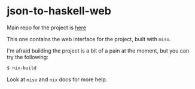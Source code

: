 # json-to-haskell-web

Main repo for the project is [here](https://github.com/ChrisPenner/json-to-haskell)

This one contains the web interface for the project, built with `miso`.

I'm afraid building the project is a bit of a pain at the moment, but you can try the following:

```sh
$ nix-build
```

Look at `miso` and `nix` docs for more help.
